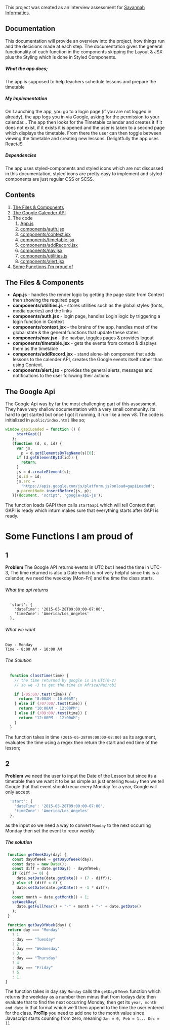 This project was created as an interview assessment for [Savannah Informatics](http://savannahinformatics.com/).

## Documentation

This documentation will provide an overview into the project, how things run and the decisions made at each step. The documentation gives the general functionality of each function in the components skipping the Layout & JSX plus the Styling which is done in Styled Components.

##### What the app does;

The app is supposed to help teachers schedule lessons and prepare the timetable

##### My Implementation

On Launching the app, you go to a login page (if you are not logged in already), the app logs you in via Google, asking for the permission to your calendar...
The app then looks for the Timetable calendar and creates it if it does not exist, if it exists it is opened and the user is taken to a second page which displays the timetable.
From there the user can then toggle between viewing the timetable and creating new lessons.
Delightfully the app uses ReactJS

##### Dependencies

The app uses styled-components and styled icons which are not discussed in this documentation, styled icons are pretty easy to implement and styled-components are just regular CSS or SCSS.

## Contents

1. [The Files & Components](#the-files-&-components)
2. [The Google Calender API](#the-google-api)
3. The code
   1. [App.js](#app.js)
   2. [components/auth.jsx](./documentation/auth.md)
   3. [components/context.jsx](./documentation/context.md)
   4. [components/timetable.jsx](./documentation/timetable.md)
   5. [components/addRecord.jsx](./documentation/addRecord.md)
   6. [components/nav.jsx](./documentation/nav.md)
   7. [components/utilities.js](./documentation/utilities.md)
   8. [components/alert.jsx](./documentation/alert.md)
4. [Some Functions I'm proud of](#some-functions-i-am-proud-of)

## The Files & Components

- **App.js** - handles the render logic by getting the page state from Context then showing the required page
- **components/utilities.js** - stores utilities such as the global styles (fonts, media queries) and the links
- **components/auth.jsx** - login page, handles Login logic by triggering a login function in Context
- **components/context.jsx** - the brains of the app, handles most of the global state & the general functions that update these states
- **components/nav.jsx** - the navbar, toggles pages & provides logout
- **components/timetable.jsx** - gets the events from context & displays them as the timetable
- **components/addRecord.jsx** - stand alone-ish component that adds lessons to the calender API, creates the Google events itself rather than using Context.
- **components/alert.jsx** - provides the general alerts, messages and notifications to the user following their actions

## The Google Api

The Google Api was by far the most challenging part of this assessment. They have very shallow documentation with a very small community. Its hard to get started but once I got it running, it run like a new v8.
The code is initialized in `public/index.html` like so;

```JavaScript
window.gapiLoaded = function () {
     startGapi()
   };
   (function (d, s, id) {
     var js,
       p = d.getElementsByTagName(s)[0];
     if (d.getElementById(id)) {
       return;
     }
     js = d.createElement(s);
     js.id = id;
     js.src =
       'https://apis.google.com/js/platform.js?onload=gapiLoaded';
     p.parentNode.insertBefore(js, p);
   })(document, 'script', 'google-api-js');
```

The function loads GAPI then calls `startGapi` which will tell Context that GAPI is ready which inturn makes sure that everything starts after GAPI is ready.

# Some Functions I am proud of

## 1

**Problem** The Google API returns events in UTC but I need the time in UTC-3, The time returned is also a Date which is not very helpful since this is a calender, we need the weekday [Mon-Fri] and the time the class starts.

###### What the api returns

```
  'start': {
    'dateTime': '2015-05-28T09:00:00-07:00',
    'timeZone': 'America/Los_Angeles'
  },
```

###### What we want

```
Day - Monday
Time - 8:00 AM - 10:00 AM
```

###### The Solution

```JavaScript
  function classTime(time) {
    // the time returned by google is in UTC(0-z)
    // so we -3 to get the time in Africa/Nairobi

    if (/05:00/.test(time)) {
      return "8:00AM - 10:00AM";
    } else if (/07:00/.test(time)) {
      return "10:00AM - 12:00PM";
    } else if (/09:00/.test(time)) {
      return "12:00PM - 12:00AM";
    }
  }
```

The function takes in time `(2015-05-28T09:00:00-07:00)` as its argument, evaluates the time using a regex then return the start and end time of the lesson;

## 2

**Problem** we need the user to input the Date of the Lesson but since its a timetable then we want it to be as simple as just entering `Monday` then we tell Google that that event should recur every Monday for a year, Google will only accept

```JavaScript
  'start': {
    'dateTime': '2015-05-28T09:00:00-07:00',
    'timeZone': 'America/Los_Angeles'
  },
```

as the input so we need a way to convert `Monday` to the next occurring Monday then set the event to recur weekly

##### The solution

```JavaScript
 function getWeekDay(day) {
   const dayOfWeek = getDayOfWeek(day);
   const date = new Date();
   const diff = date.getDay() - dayOfWeek;
   if (diff >= 0) {
     date.setDate(date.getDate() + (7 - diff));
   } else if (diff < 0) {
     date.setDate(date.getDate() + -1 * diff);
   }
   const month = date.getMonth() + 1;
   setWeekDay(
     date.getFullYear() + "-" + month + "-" + date.getDate()
   );
 }

 function getDayOfWeek(day) {
 return day === "Monday"
   ? 1
   : day === "Tuesday"
   ? 2
   : day === "Wednesday"
   ? 3
   : day === "Thursday"
   ? 4
   : day === "Friday"
   ? 5
   : 1;
}
```

The function takes in day say `Monday` calls the `getDayOfWeek` function which returns the weekday as a number then minus that from todays date then evaluate that to find the next occurring Monday, then get its `year, month and date` in that format which we'll then append to the time the user entered for the class. **ProTip** you need to add one to the month value since Javascript starts counting from zero, meaning `Jan = 0, Feb = 1... Dec = 11`

